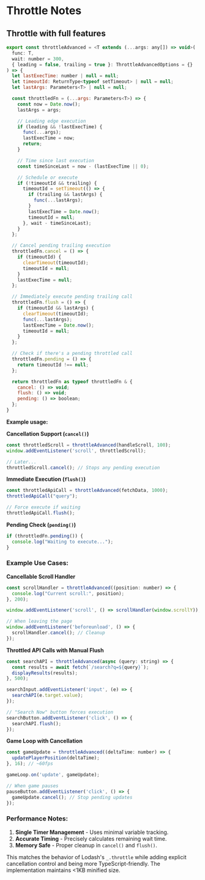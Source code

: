 # Throttle Notes

## Throttle with full features

```js
export const throttleAdvanced = <T extends (...args: any[]) => void>(
  func: T,
  wait: number = 300,
  { leading = false, trailing = true }: ThrottleAdvancedOptions = {}
) => {
  let lastExecTime: number | null = null;
  let timeoutId: ReturnType<typeof setTimeout> | null = null;
  let lastArgs: Parameters<T> | null = null;

  const throttledFn = (...args: Parameters<T>) => {
    const now = Date.now();
    lastArgs = args;

    // Leading edge execution
    if (leading && !lastExecTime) {
      func(...args);
      lastExecTime = now;
      return;
    }

    // Time since last execution
    const timeSinceLast = now - (lastExecTime || 0);

    // Schedule or execute
    if (!timeoutId && trailing) {
      timeoutId = setTimeout(() => {
        if (trailing && lastArgs) {
          func(...lastArgs);
        }
        lastExecTime = Date.now();
        timeoutId = null;
      }, wait - timeSinceLast);
    }
  };

  // Cancel pending trailing execution
  throttledFn.cancel = () => {
    if (timeoutId) {
      clearTimeout(timeoutId);
      timeoutId = null;
    }
    lastExecTime = null;
  };

  // Immediately execute pending trailing call
  throttledFn.flush = () => {
    if (timeoutId && lastArgs) {
      clearTimeout(timeoutId);
      func(...lastArgs);
      lastExecTime = Date.now();
      timeoutId = null;
    }
  };

  // Check if there's a pending throttled call
  throttledFn.pending = () => {
    return timeoutId !== null;
  };

  return throttledFn as typeof throttledFn & {
    cancel: () => void;
    flush: () => void;
    pending: () => boolean;
  };
}
```

**Example usage:**

**Cancellation Support (`cancel()`)**
```js
const throttledScroll = throttleAdvanced(handleScroll, 100);
window.addEventListener('scroll', throttledScroll);

// Later...
throttledScroll.cancel(); // Stops any pending execution
```

**Immediate Execution (`flush()`)**
```js
const throttledApiCall = throttleAdvanced(fetchData, 1000);
throttledApiCall("query");

// Force execute if waiting
throttledApiCall.flush();
```

**Pending Check (`pending()`)**
```js
if (throttledFn.pending()) {
  console.log("Waiting to execute...");
}
```

### Example Use Cases:

**Cancellable Scroll Handler**
```js
const scrollHandler = throttleAdvanced((position: number) => {
  console.log("Current scroll:", position);
}, 200);

window.addEventListener('scroll', () => scrollHandler(window.scrollY));

// When leaving the page
window.addEventListener('beforeunload', () => {
  scrollHandler.cancel(); // Cleanup
});
```

**Throttled API Calls with Manual Flush**
```js
const searchAPI = throttleAdvanced(async (query: string) => {
  const results = await fetch(`/search?q=${query}`);
  displayResults(results);
}, 500);

searchInput.addEventListener('input', (e) => {
  searchAPI(e.target.value);
});

// "Search Now" button forces execution
searchButton.addEventListener('click', () => {
  searchAPI.flush();
});
```

**Game Loop with Cancellation**
```js
const gameUpdate = throttleAdvanced((deltaTime: number) => {
  updatePlayerPosition(deltaTime);
}, 16); // ~60fps

gameLoop.on('update', gameUpdate);

// When game pauses
pauseButton.addEventListener('click', () => {
  gameUpdate.cancel(); // Stop pending updates
});
```

### Performance Notes:
1. **Single Timer Management** - Uses minimal variable tracking.
2. **Accurate Timing** - Precisely calculates remaining wait time.
3. **Memory Safe** - Proper cleanup in `cancel()` and `flush()`.

This matches the behavior of Lodash's `_.throttle` while adding explicit cancellation control and being more TypeScript-friendly. The implementation maintains <1KB minified size.
